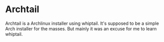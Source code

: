 # Archtail

Archtail is a Archlinux installer using whiptail.  It's supposed to be a simple Arch
installer for the masses.  But mainly it was an excuse for me to learn whiptail.
